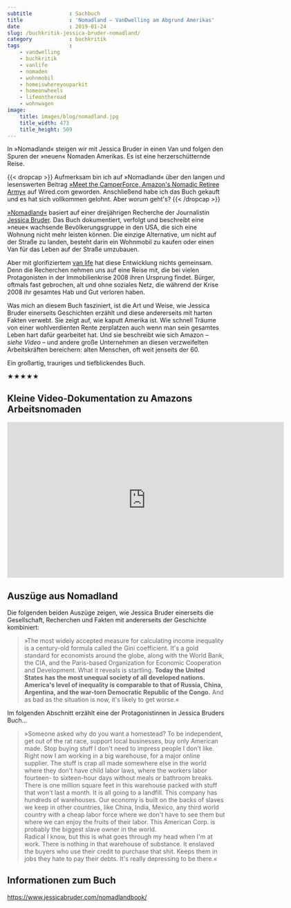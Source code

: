 ```yaml
---
subtitle            : Sachbuch
title               : 'Nomadland – VanDwelling am Abgrund Amerikas'
date                : 2019-01-24
slug: /buchkritik-jessica-bruder-nomadland/
category            : buchkritik
tags                :
    - vandwelling
    - buchkritik
    - vanlife
    - nomaden
    - wohnmobil
    - homeiswhereyouparkit
    - homeonwheels
    - lifeontheroad
    - wohnwagen
image:
    title: images/blog/nomadland.jpg
    title_width: 473
    title_height: 509
---
```

In »Nomadland« steigen wir mit Jessica Bruder in einen Van und folgen den Spuren der »neuen« Nomaden Amerikas. Es ist eine herzerschütternde Reise.
<!-- readmore -->

{{< dropcap >}}
Aufmerksam bin ich auf »Nomadland« über den langen und lesenswerten Beitrag [»Meet the CamperForce, Amazon's Nomadic Retiree Army«](https://www.wired.com/story/meet-camperforce-amazons-nomadic-retiree-army/) auf Wired.com geworden. Anschließend habe ich das Buch gekauft und es hat sich vollkommen gelohnt. Aber worum geht's?
{{< /dropcap >}}


[»Nomadland«](https://www.jessicabruder.com/nomadlandbook/) basiert auf einer dreijährigen Recherche der Journalistin [Jessica Bruder](https://www.jessicabruder.com/). Das Buch dokumentiert, verfolgt und beschreibt eine »neue« wachsende Bevölkerungsgruppe in den USA, die sich eine Wohnung nicht mehr leisten können. Die einzige Alternative, um nicht auf der Straße zu landen, besteht darin ein Wohnmobil zu kaufen oder einen Van für das Leben auf der Straße umzubauen.

Aber mit glorifiziertem [van life](https://www.instagram.com/explore/tags/vanlife/) hat diese Entwicklung nichts gemeinsam. Denn die Recherchen nehmen uns auf eine Reise mit, die bei vielen Protagonisten in der Immobilienkrise 2008 ihren Ursprung findet. Bürger, oftmals fast gebrochen, alt und ohne soziales Netz, die während der Krise 2008 ihr gesamtes Hab und Gut verloren haben.

Was mich an diesem Buch fasziniert, ist die Art und Weise, wie Jessica Bruder einerseits Geschichten erzählt und diese andererseits mit harten Fakten verwebt. Sie zeigt auf, wie kaputt Amerika ist. Wie schnell Träume von einer wohlverdienten Rente zerplatzen auch wenn man sein gesamtes Leben hart dafür gearbeitet hat. Und sie beschreibt wie  sich Amazon – _siehe Video_ – und andere große Unternehmen an diesen verzweifelten Arbeitskräften bereichern: alten Menschen, oft weit jenseits der 60.

Ein großartig, trauriges und tiefblickendes Buch.

&#9733;&#9733;&#9733;&#9733;&#9733;

## Kleine Video-Dokumentation zu Amazons Arbeitsnomaden

<iframe src="https://player.vimeo.com/video/247796154?title=0&byline=0&portrait=0" width="640" height="360" frameborder="0" webkitallowfullscreen mozallowfullscreen allowfullscreen></iframe>

## Auszüge aus Nomadland

Die folgenden beiden Auszüge zeigen, wie Jessica Bruder einerseits die Gesellschaft, Recherchen und Fakten mit andererseits der Geschichte kombiniert:

> »The most widely accepted measure for calculating income inequality is a century-old formula called the Gini coefficient. It's a gold standard for economists around the globe, along with the World Bank, the CIA, and the Paris-based Organization for Economic Cooperation and Development. What it reveals is startling. **Today the United States has the most unequal society of all developed nations. America's level of inequality is comparable to that of Russia, China, Argentina, and the war-torn Democratic Republic of the Congo.** And as bad as the situation is now, it's likely to get worse.«

Im folgenden Abschnitt erzählt eine der Protagonistinnen in Jessica Bruders Buch…

> »Someone asked why do you want a homestead? To be independent, get out of the rat race, support local businesses, buy only American made. Stop buying stuff I don't need to impress people I don't like. Right now I am working in a big warehouse, for a major online supplier. The stuff is crap all made somewhere else in the world where they don't have child labor laws, where the workers labor fourteen- to sixteen-hour days without meals or bathroom breaks. There is one million square feet in this warehouse packed with stuff that won't last a month. It is all going to a landfill. This company has hundreds of warehouses. Our economy is built on the backs of slaves we keep in other countries, like China, India, Mexico, any third world country
with a cheap labor force where we don't have to see them but where we can enjoy the fruits of their labor. This American Corp. is probably the biggest slave owner in the world.  
Radical I know, but this is what goes through my head when I'm at work. There is nothing in that warehouse of substance. It enslaved the buyers who use their credit to purchase that shit. Keeps them in jobs they hate to pay their debts. It's really depressing to be there.«

## Informationen zum Buch

<https://www.jessicabruder.com/nomadlandbook/>
